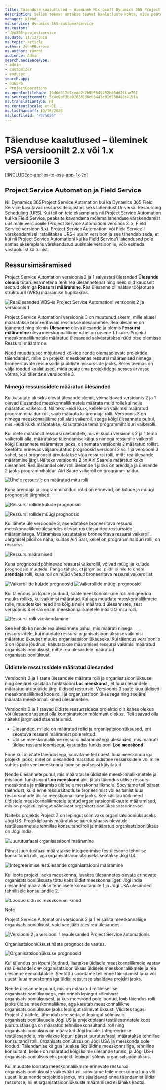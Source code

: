 ```yaml
---
title: Täienduse kaalutlused – üleminek Microsoft Dynamics 365 Project Service Automationi versioonilt 2.x või 1.x versioonile 3
description: Selles teemas antakse teavet kaalutluste kohta, mida peate tegema, kui täiendate Project Service Automationi versiooni 2.x või 1.x versioonile 3.
manager: kfend
ms.service: dynamics-365-customerservice
ms.custom:
- dyn365-projectservice
ms.date: 11/13/2018
ms.topic: article
author: JohnPBurrows
ms.author: rumant
audience: Admin
search.audienceType:
- admin
- customizer
- enduser
search.app:
- D365PS
- ProjectOperations
ms.openlocfilehash: 19d6d312c7cedd2d7b9b5649452b85dd24fae761
ms.sourcegitcommit: 5c4c9bf3ba018562d6cb3443c01d550489c415fa
ms.translationtype: HT
ms.contentlocale: et-EE
ms.lasthandoff: 10/16/2020
ms.locfileid: "4075036"
---
```

# <a name="upgrade-considerations---psa-version-2x-or-1x-to-version-3"></a>Täienduse kaalutlused – üleminek PSA versioonilt 2.x või 1.x versioonile 3
[!INCLUDE[cc-applies-to-psa-app-1x-2x](../includes/cc-applies-to-psa-app-1x-2x.md)]

## <a name="project-service-automation-and-field-service"></a>Project Service Automation ja Field Service
Nii Dynamics 365 Project Service Automation kui ka Dynamics 365 Field Service kasutavad ressursside ajastamiseks lahendust Universal Resourcing Scheduling (URS). Kui teil on teie eksemplaris nii Project Service Automation kui ka Field Service, peaksite kavandama mõlema lahenduse värskendamist uusimale versioonile (Project Service Automationi versioon 3. x, Field Service versioon 8.x). Project Service Automationi või Field Service'i värskendamisel installitakse URS-i uusim versioon ja see tähendab seda, et kui nii Project Service Automationi kui ka Field Service'i lahendused pole samas eksemplaris värskendatud uusimale versioonile, võib esineda vastuolulist käitumist.

## <a name="resource-assignments"></a>Ressursimääramised
Project Service Automation versioonis 2 ja 1 salvestati ülesanded **Ülesande olemis** tütarülesannetena (ehk rea ülesannetena) ning need olid kaudselt seotud olemiga **Ressursi määramine**. Rea ülesanne oli nähtav tööjaotuse struktuuril (WBS) määramise hüpikaknas.

![Reaülesanded WBS-is Project Service Automationi versioonis 2 ja versioonis 1](media/upgrade-line-task-01.png)

Project Service Automationi versioonis 3 on muutunud skeem, mille alusel määratakse broneeritavaid ressursse ülesannetele. Rea ülesanne on iganenud ning olemis **Ülesanne** oleva ülesande ja olemis **Ressursi määramine** oleva meeskonnaliikme vahel on otsene 1:1 suhe. Projekti meeskonnaliikmetele määratud ülesanded salvestatakse nüüd otse olemisse Ressursi määramine.  

Need muudatused mõjutavad kõikide nende olemasolevate projektide täiendamist, millel on projekti meeskonnas ressursi määramised nimega broneeritavate ressursside ja üldiste ressursside jaoks. Selles teemas on välja toodud kaalutlused, mida peate oma projektidega seoses arvesse võtma, kui täiendate versioonile 3. 

### <a name="tasks-assigned-to-named-resources"></a>Nimega ressurssidele määratud ülesanded
Kui kasutate aluseks olevat ülesande olemit, võimaldavad versioonis 2 ja 1 olevad ülesanded meeskonnaliikmetele määrata muid rolle kui neile määratud vaikerollid. Näiteks Heidi Kukk, kellele on vaikimisi määratud programmihalduri roll, saab määrata ka arendaja rolli. Versioonis 3 on nimega meeskonnaliikme roll alati vaikeroll, seega kõigi ülesannete puhul, mis Heidi Kukk määratakse, kasutatakse tema programmihalduri vaikerolli.

Kui olete määranud ressursi ülesandele, mis ei kuulu versioonis 2 ja 1 tema vaikerolli alla, määratakse täiendamise käigus nimega ressursile vaikeroll kõigi ülesannete määramiste jaoks, olenemata versioonis 2 määratud rollist. Seetõttu erinevad väljaarvutatud prognoosid versiooni 2 või 1 ja versiooni 3 vahel, sest prognoosid arvutatakse välja ressursi rolli, mitte rea ülesande määramise järgi. Näiteks versioonis 2 on Airi Saarele määratud kaks ülesannet. Rea ülesandel olev roll ülesande 1 jaoks on arendaja ja ülesande 2 jaoks programmihaldur. Airi Saare vaikeroll on programmihaldur.

![Ühele ressursile on määratud mitu rolli](media/upgrade-multiple-roles-02.png)

Kuna arendaja ja programmihalduri rollid on erinevad, on kulude ja müügi prognoosid järgmised.

![Ressursi rollide kulude prognoosid](media/upggrade-cost-estimates-03.png)

![Ressursi rollide müügi prognoosid](media/upgrade-sales-estimates-04.png)

Kui lähete üle versioonile 3, asendatakse broneeritava ressursi meeskonnaliikme ülesandes olevad rea ülesanded ressursside määramistega. Määramises kasutatakse broneeritava ressursi vaikerolli. Järgmisel pildil on näha, kuidas Airi Saar, kellel on programmihalduri rolli, on ressurss.

![Ressursimääramised](media/resource-assignment-v2-05.png)

Kuna prognoosid põhinevad ressursi vaikerollil, võivad müügi ja kulude prognoosid muutuda. Pange tähele, et järgmisel pildil ei näe te enam **arendaja** rolli, kuna roll on nüüd võetud broneeritava ressursi vaikerollist.

![Vaikerollide kulude prognoosid](media/resource-assignment-cost-estimate-06.png)
![Vaikerollide müügi prognoosid](media/resource-assignment-sales-estimate-07.png)

Kui täiendus on lõpule jõudnud, saate meeskonnaliikme rolli redigeerida muuks rolliks, kui vaikimisi määratud. Kui aga muudate meeskonnaliikmete rolle, muudetakse need ära kõigis neile määratud ülesannetes, sest versioonis 3 ei saa enam meeskonnaliikmetele määrata mitu rolli.

![Ressursi rolli värskendamine](media/resource-role-assignment-08.png)

See kehtib ka nende rea ülesannete puhul, mis määrati nimega ressurssidele, kui muudate ressursi organisatsiooniüksuse vaikimisi määratud üksuselt muuks organisatsiooniüksuseks. Kui täiendus versioonile 3 on lõpule jõudnud, kasutatakse määramises ressursi vaikimisi määratud organisatsiooniüksust, mitte rea ülesandele määratud organisatsiooniüksust.

### <a name="tasks-assigned-to-generic-resources"></a>Üldistele ressurssidele määratud ülesanded
Versioonis 2 ja 1 saate ülesandele määrata rolli ja organisatsiooniüksuse ning seejärel kasutada funktsiooni **Loo meeskond** , et luua ülesandele määratud atribuutide järgi üldised ressursid. Versioonis 3 saate luua üldised meeskonnaliikmed koos rolli ja organisatsiooniüksusega ning seejärel määrata meeskonnaliikmed ülesannetele.

Versioonis 2 ja 1 saavad üldiste ressurssidega projektid olla kahes olekus või ülesande tasemel olla kombinatsioon mõlemast olekust. Teil saavad olla näiteks järgmised stsenaariumid.

- Ülesanded, millele on määratud rollid ja organisatsiooniüksused, ent seostuva ressursi määramist pole tehtud.
- Üldise meeskonnaliikme ressursi määramistega ülesanded, mis määrati üldise ressursi loomisega, kasutades funktsiooni **Loo meeskond**.

Enne kui alustate täiendusega, soovitame teil uuesti luua meeskonna iga projekti jaoks, millel on ülesanded määratud üldistele ressurssidele või mille suhtes pole veel meeskonna loomise protsessi käivitatud.

Nende ülesannete puhul, mis määratakse üldistele meeskonnaliikmetele ja mis loodi funktsiooni **Loo meeskond** abil, jätab täiendus üldise ressursi meeskonda ja määramise üldisele meeskonnaliikmele. Soovitame teil pärast täiendust, kuid enne ressursitaotluse broneerimist või esitamist luua ressursinõude üldise meeskonnaliikme jaoks. See säilitab kõik need üldistele meeskonnaliikmetele tehtud organisatsiooniüksuste määramised, mis on projekti lepingut sõlmivast organisatsiooniüksusest erinevad.

Näiteks projektis Project Z on lepingut sõlmivaks organisatsiooniüksuseks Jõgi US. Projektiplaanis määratakse juurutusfaasis olevatele testülesannetele tehnilise konsultandi roll ja määratud organisatsiooniüksus on Jõgi India.

![Juurutusfaasi organisatsiooni määramine](media/org-unit-assignment-09.png)

Pärast juurutusfaasi määratakse integreerimise testülesanne tehnilise konsultandi rolli, aga organisatsiooniüksuseks seatakse Jõgi US.  

![Integreerimise testülesande organisatsiooni määramine](media/org-unit-generate-team-10.png)

Kui loote projekti jaoks meeskonna, luuakse ülesannetes olevate erinevate organisatsiooniüksuste tõttu kaks üldist meeskonnaliiget. Jõgi India ülesanded määratakse tehnilisele konsultandile 1 ja Jõgi USA ülesanded tehnilisele konsultandile 2.  

![Loodud üldised meeskonnaliikmed](media/org-unit-assignments-multiple-resources-11.png)

> [!NOTE]
> Project Service Automationi versioonis 2 ja 1 ei säilita meeskonnaliige organisatsiooniüksust, vaid see jääb alles rea ülesandes.

![Versiooni 2 ja versiooni 1 reaülesanded Project Service Automationis](media/line-tasks-12.png)

Organisatsiooniüksust näete prognooside vaates. 

![Organisatsiooniüksuse prognoosid](media/org-unit-estimates-view-13.png)
 
Kui täiendus on lõpuni jõudnud, lisatakse üldisele meeskonnaliikmele vastav rea ülesandel olev organisatsiooniüksus üldisele meeskonnaliikmele ja rea ülesanne eemaldatakse. Seetõttu soovitame teil enne täiendamist luua või uuesti luua meeskonna iga üldisi ressursse sisaldava projekti jaoks.

Nende ülesannete puhul, mis on määratud rollile sellise organisatsiooniüksusega, mis erineb lepingut sõlmivast organisatsiooniüksusest, ja kus meeskond pole loodud, loob täiendus rolli jaoks üldise meeskonnaliikme, aga kasutab meeskonnaliikme organisatsiooniüksuse jaoks lepingut sõlmivat üksust. Viidates tagasi Project Z näitele, tähendab see seda, et lepingut sõlmivale organisatsiooniüksusele Jõgi US ja projektiplaani testülesannetele koos juurutusfaasiga on määratud tehnilise konsultandi roll ning organisatsiooniüksus on määratud Jõgi Indiale. Integreerimise testülesandele, mis viiakse lõpuni pärast juurutusfaasi, määratakse tehnilise konsultandi rolli. Organisatsiooniüksus on Jõgi USA ja meeskonda pole loodud. Täiendamise käigus luuakse üks üldine meeskonnaliige, tehniline konsultant, kellele on määratud kõigi kolme ülesande tunnid, ja Jõgi US-i organisatsiooniüksus ehk projekti lepingut sõlmiv organisatsiooniüksus.   
 
Kui muudate loomata meeskonnaliikmete erinevate ressurssi organisatsiooniüksuste vaikeväärtusi, soovitame teile meeskonna luua või uuesti luua nende projektide jaoks, mis sisaldavad enne täiendamist üldisi ressursse, nii et organisatsiooniüksuste määramised ei läheks kaotsi.

